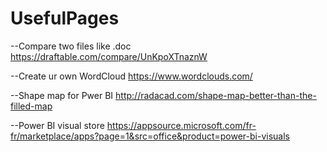 # UsefulPages


--Compare two files like .doc
https://draftable.com/compare/UnKpoXTnaznW

--Create ur own WordCloud
https://www.wordclouds.com/

--Shape map for Pwer BI
http://radacad.com/shape-map-better-than-the-filled-map

--Power BI visual store
https://appsource.microsoft.com/fr-fr/marketplace/apps?page=1&src=office&product=power-bi-visuals

